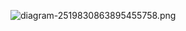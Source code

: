 ![diagram-2519830863895455758.png](..%2F..%2F..%2F..%2F..%2F..%2FAppData%2FLocal%2FTemp%2Fdiagram-2519830863895455758.png)